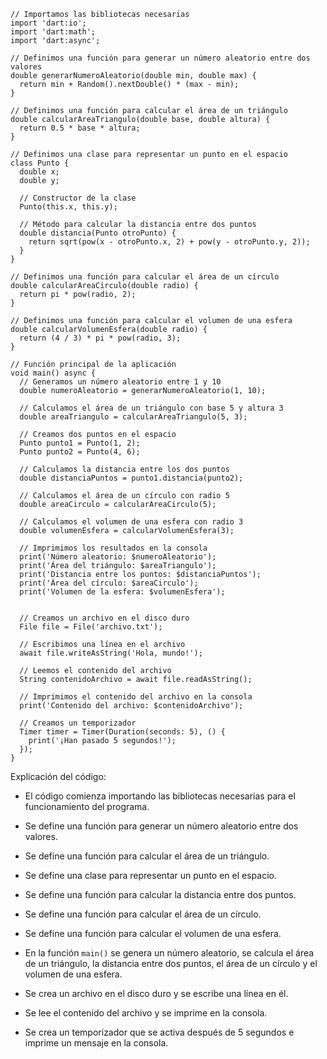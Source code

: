 ```
// Importamos las bibliotecas necesarias
import 'dart:io';
import 'dart:math';
import 'dart:async';

// Definimos una función para generar un número aleatorio entre dos valores
double generarNumeroAleatorio(double min, double max) {
  return min + Random().nextDouble() * (max - min);
}

// Definimos una función para calcular el área de un triángulo
double calcularAreaTriangulo(double base, double altura) {
  return 0.5 * base * altura;
}

// Definimos una clase para representar un punto en el espacio
class Punto {
  double x;
  double y;

  // Constructor de la clase
  Punto(this.x, this.y);

  // Método para calcular la distancia entre dos puntos
  double distancia(Punto otroPunto) {
    return sqrt(pow(x - otroPunto.x, 2) + pow(y - otroPunto.y, 2));
  }
}

// Definimos una función para calcular el área de un círculo
double calcularAreaCirculo(double radio) {
  return pi * pow(radio, 2);
}

// Definimos una función para calcular el volumen de una esfera
double calcularVolumenEsfera(double radio) {
  return (4 / 3) * pi * pow(radio, 3);
}

// Función principal de la aplicación
void main() async {
  // Generamos un número aleatorio entre 1 y 10
  double numeroAleatorio = generarNumeroAleatorio(1, 10);

  // Calculamos el área de un triángulo con base 5 y altura 3
  double areaTriangulo = calcularAreaTriangulo(5, 3);

  // Creamos dos puntos en el espacio
  Punto punto1 = Punto(1, 2);
  Punto punto2 = Punto(4, 6);

  // Calculamos la distancia entre los dos puntos
  double distanciaPuntos = punto1.distancia(punto2);

  // Calculamos el área de un círculo con radio 5
  double areaCirculo = calcularAreaCirculo(5);

  // Calculamos el volumen de una esfera con radio 3
  double volumenEsfera = calcularVolumenEsfera(3);

  // Imprimimos los resultados en la consola
  print('Número aleatorio: $numeroAleatorio');
  print('Área del triángulo: $areaTriangulo');
  print('Distancia entre los puntos: $distanciaPuntos');
  print('Área del círculo: $areaCirculo');
  print('Volumen de la esfera: $volumenEsfera');


  // Creamos un archivo en el disco duro
  File file = File('archivo.txt');

  // Escribimos una línea en el archivo
  await file.writeAsString('Hola, mundo!');

  // Leemos el contenido del archivo
  String contenidoArchivo = await file.readAsString();

  // Imprimimos el contenido del archivo en la consola
  print('Contenido del archivo: $contenidoArchivo');

  // Creamos un temporizador
  Timer timer = Timer(Duration(seconds: 5), () {
    print('¡Han pasado 5 segundos!');
  });
}
```

Explicación del código:

- El código comienza importando las bibliotecas necesarias para el funcionamiento del programa.

- Se define una función para generar un número aleatorio entre dos valores.

- Se define una función para calcular el área de un triángulo.

- Se define una clase para representar un punto en el espacio.

- Se define una función para calcular la distancia entre dos puntos.

- Se define una función para calcular el área de un círculo.

- Se define una función para calcular el volumen de una esfera.

- En la función `main()` se genera un número aleatorio, se calcula el área de un triángulo, la distancia entre dos puntos, el área de un círculo y el volumen de una esfera.

- Se crea un archivo en el disco duro y se escribe una línea en él.

- Se lee el contenido del archivo y se imprime en la consola.

- Se crea un temporizador que se activa después de 5 segundos e imprime un mensaje en la consola.